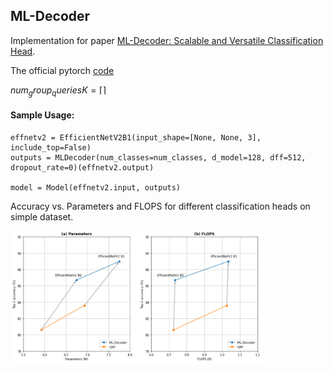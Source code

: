 ## ML-Decoder

Implementation for paper [ML-Decoder: Scalable and Versatile Classification Head](https://arxiv.org/abs/2111.12933).

The official pytorch [code](https://github.com/Alibaba-MIIL/ML_Decoder)

$num_group_queries K = \lceil \rceil$

#### Sample Usage:

```
effnetv2 = EfficientNetV2B1(input_shape=[None, None, 3], include_top=False)
outputs = MLDecoder(num_classes=num_classes, d_model=128, dff=512, dropout_rate=0)(effnetv2.output)

model = Model(effnetv2.input, outputs)
```
Accuracy vs. Parameters and FLOPS for different classification heads on simple dataset.

<img src="https://github.com/bdghuy/ML-Decoder/blob/main/img_.PNG" width="404" height="212">
